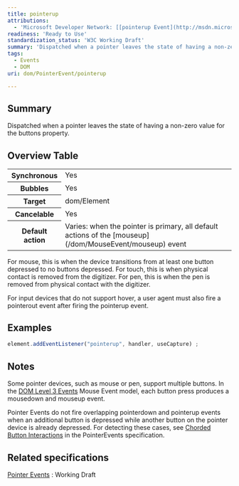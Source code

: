```yaml
---
title: pointerup
attributions:
  - 'Microsoft Developer Network: [[pointerup Event](http://msdn.microsoft.com/en-us/library/ie/hh771914(v=vs.85).aspx) Article]'
readiness: 'Ready to Use'
standardization_status: 'W3C Working Draft'
summary: 'Dispatched when a pointer leaves the state of having a non-zero value for the buttons property.'
tags:
  - Events
  - DOM
uri: dom/PointerEvent/pointerup

---
```

## Summary

Dispatched when a pointer leaves the state of having a non-zero value for the buttons property.

## Overview Table

<table class="wikitable">
<tr>
<th>
Synchronous

</th>
<td>
Yes

</td>
</tr>
<tr>
<th>
Bubbles

</th>
<td>
Yes

</td>
</tr>
<tr>
<th>
Target

</th>
<td>
dom/Element

</td>
</tr>
<tr>
<th>
Cancelable

</th>
<td>
Yes

</td>
</tr>
<tr>
<th>
Default action

</th>
<td>
Varies: when the pointer is primary, all default actions of the [mouseup](/dom/MouseEvent/mouseup) event

</td>
</tr>
</table>
For mouse, this is when the device transitions from at least one button depressed to no buttons depressed. For touch, this is when physical contact is removed from the digitizer. For pen, this is when the pen is removed from physical contact with the digitizer.

For input devices that do not support hover, a user agent must also fire a pointerout event after firing the pointerup event.

## Examples

``` js
element.addEventListener("pointerup", handler, useCapture) ;
```

## Notes

Some pointer devices, such as mouse or pen, support multiple buttons. In the [DOM Level 3 Events](http://www.w3.org/TR/DOM-Level-3-Events/) Mouse Event model, each button press produces a mousedown and mouseup event.

Pointer Events do not fire overlapping pointerdown and pointerup events when an additional button is depressed while another button on the pointer device is already depressed. For detecting these cases, see [Chorded Button Interactions](http://www.w3.org/TR/pointerevents/#chorded-button-interactions) in the PointerEvents specification.

## Related specifications

[Pointer Events](http://www.w3.org/TR/pointerevents)
:   Working Draft
